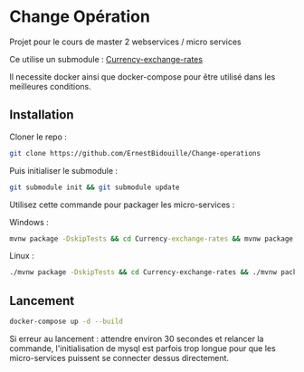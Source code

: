 # Change Opération

Projet pour le cours de master 2 webservices / micro services

Ce utilise un submodule : [Currency-exchange-rates](https://github.com/ErnestBidouille/Currency-exchange-rates)

Il necessite docker ainsi que docker-compose pour être utilisé dans les meilleures conditions.

## Installation

Cloner le repo : 

```bash
git clone https://github.com/ErnestBidouille/Change-operations
```

Puis initialiser le submodule :

```bash
git submodule init && git submodule update
```

Utilisez cette commande pour packager les micro-services : 

Windows :

```cmd
mvnw package -DskipTests && cd Currency-exchange-rates && mvnw package -DskipTests && cd ..
```

Linux :

```bash
./mvnw package -DskipTests && cd Currency-exchange-rates && ./mvnw package -DskipTests && cd ..
```

## Lancement

```bash
docker-compose up -d --build
```

Si erreur au lancement : attendre environ 30 secondes et relancer la commande, l'initialisation de mysql est parfois trop longue pour que les micro-services puissent se connecter dessus directement.

